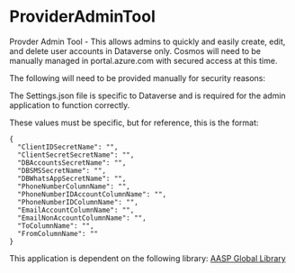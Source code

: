 # ProviderAdminTool
Provder Admin Tool - This allows admins to quickly and easily create, edit, and delete user accounts in Dataverse only. Cosmos will need to be manually managed in portal.azure.com with secured access at this time.

The following will need to be provided manually for security reasons:

The Settings.json file is specific to Dataverse and is required for the admin application to function correctly.

These values must be specific, but for reference, this is the format:
```
{
  "ClientIDSecretName": "",
  "ClientSecretSecretName": "",
  "DBAccountsSecretName": "",
  "DBSMSSecretName": "",
  "DBWhatsAppSecretName": "",
  "PhoneNumberColumnName": "",
  "PhoneNumberIDAccountColumnName": "",
  "PhoneNumberIDColumnName": "",
  "EmailAccountColumnName": "",
  "EmailNonAccountColumnName": "",
  "ToColumnName": "",
  "FromColumnName": ""
}
```

This application is dependent on the following library: [AASP Global Library](https://github.com/AASPWayne/AASPGlobalLibrary)
